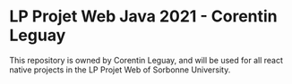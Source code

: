 # LP Projet Web Java 2021 - Corentin Leguay
This repository is owned by Corentin Leguay, and will be used for all react native projects in the LP Projet Web of Sorbonne University.
